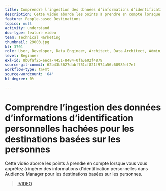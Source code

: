 ```yaml
---
title: Comprendre l’ingestion des données d’informations d’identification personnelles hachées pour les destinations basées sur les personnes
description: Cette vidéo aborde les points à prendre en compte lorsque vous vous apprêtez à ingérer des informations d’identification personnelles dans Audience Manager pour les destinations basées sur les personnes.
feature: People-based Destinations
topics: null
activity: understand
doc-type: feature video
team: Technical Marketing
thumbnail: 29003.jpg
kt: 3701
role: User, Developer, Data Engineer, Architect, Data Architect, Admin, Leader
level: Beginner
exl-id: 8b0faf25-eeca-4451-8484-0fa0e02f4879
source-git-commit: 62b43b5627dabf754cf821f974a56c60989ef7ef
workflow-type: tm+mt
source-wordcount: '64'
ht-degree: 0%

---
```


# Comprendre l’ingestion des données d’informations d’identification personnelles hachées pour les destinations basées sur les personnes

Cette vidéo aborde les points à prendre en compte lorsque vous vous apprêtez à ingérer des informations d’identification personnelles dans Audience Manager pour les destinations basées sur les personnes.

>[!VIDEO](https://video.tv.adobe.com/v/29003/?quality=12)
